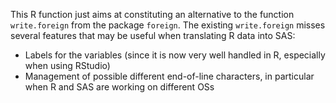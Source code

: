 This R function just aims at constituting an alternative to the function `write.foreign` from the package `foreign`. The existing `write.foreign` misses several features that may be useful when translating R data into SAS:
* Labels for the variables (since it is now very well handled in R, especially when using RStudio)
* Management of possible different end-of-line characters, in particular when R and SAS are working on different OSs